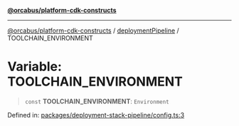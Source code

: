 [**@orcabus/platform-cdk-constructs**](../../../../README.md)

***

[@orcabus/platform-cdk-constructs](../../../../README.md) / [deploymentPipeline](../README.md) / TOOLCHAIN\_ENVIRONMENT

# Variable: TOOLCHAIN\_ENVIRONMENT

> `const` **TOOLCHAIN\_ENVIRONMENT**: `Environment`

Defined in: [packages/deployment-stack-pipeline/config.ts:3](https://github.com/orcabus/platform-cdk-constructs/blob/981888b42cb208811f38f5bf521650592a20e882/packages/deployment-stack-pipeline/config.ts#L3)
